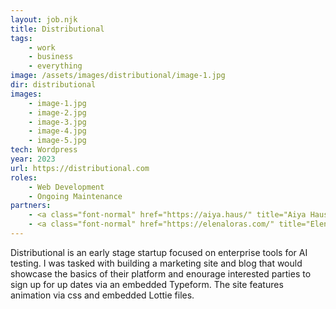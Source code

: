 ```yaml
---
layout: job.njk
title: Distributional
tags: 
    - work
    - business
    - everything
image: /assets/images/distributional/image-1.jpg
dir: distributional
images:
    - image-1.jpg
    - image-2.jpg
    - image-3.jpg
    - image-4.jpg 
    - image-5.jpg 
tech: Wordpress
year: 2023
url: https://distributional.com
roles:
    - Web Development
    - Ongoing Maintenance
partners:
    - <a class="font-normal" href="https://aiya.haus/" title="Aiya Haus">Aiya Haus</a>
    - <a class="font-normal" href="https://elenaloras.com/" title="Elena Loras">Elena Loras</a>
---
```


Distributional is an early stage startup focused on enterprise tools for AI testing. I was tasked with building a marketing site and blog that would showcase the basics of their platform and enourage interested parties to sign up for up dates via an embedded Typeform. The site features animation via css and embedded Lottie files.